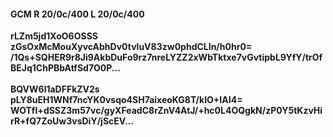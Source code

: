 #### GCM R 20/0c/400 L 20/0c/400
**rLZm5jd1XoO6OSSS**<br/>**zGsOxMcMouXyvcAbhDv0tvluV83zw0phdCLIn/h0hr0=**<br/>**/1Qs+SQHER9r8Ji9AkbDuFo9rz7nreLYZZ2xWbTktxe7vGvtipbL9YfY/trOfBEJq1ChPBbAtfSd7O0P...**<br/><br/>
**BQVW6l1aDFFkZV2s**<br/>**pLY8uEH1WNf7ncYK0vsqo4SH7aixeoKG8T/kIO+IAI4=**<br/>**WOTfI+dSSZ3m57vc/gyXFeadC8rZnV4AtJ/+hc0L4OQgkN/zP0Y5tKzvHirR+fQ7ZoUw3vsDiY/jScEV...**